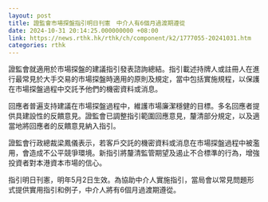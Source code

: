 ```yaml
---
layout: post
title: 證監會市場探盤指引明日刊憲　中介人有6個月過渡期遵從
date: 2024-10-31 20:14:25.000000000 +08:00
link: https://news.rthk.hk/rthk/ch/component/k2/1777055-20241031.htm
categories: rthk
---
```


證監會就適用於市場探盤的建議指引發表諮詢總結。指引載述持牌人或註冊人在進行最常見於大手交易的市場探盤時適用的原則及規定，當中包括實施規程，以保護在市場探盤過程中交託予他們的機密資料或消息。

回應者普遍支持建議在市場探盤過程中，維護市場廉潔穩健的目標。多名回應者提供具建設性的反饋意見。證監會已調整指引範圍回應意見，釐清部分規定，以及適當地將回應者的反饋意見納入指引。

證監會行政總裁梁鳳儀表示，若客戶交託的機密資料或消息在市場探盤過程中被濫用，會造成不公平競爭環境。新指引將釐清監管期望及遏止不合標準的行為，增強投資者對本港資本市場的信心。

指引明日刊憲，明年5月2日生效。為協助中介人實施指引，當局會以常見問題形式提供實用指引和例子，中介人將有6個月過渡期遵從。
